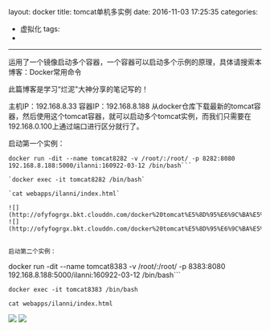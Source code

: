 layout: docker
title: tomcat单机多实例
date: 2016-11-03 17:25:35
categories:
  - 虚拟化
tags:
  - 
---

运用了一个镜像启动多个容器，一个容器可以启动多个示例的原理，具体请搜索本博客：Docker常用命令

此篇博客是学习“烂泥"大神分享的笔记写的！

主机IP：192.168.8.33
容器IP：192.168.8.188
从docker仓库下载最新的tomcat容器，然后使用这个tomcat容器，就可以启动多个tomcat实例，而我们只需要在192.168.0.100上通过端口进行区分就行了。

启动第一个实例：
```
docker run -dit --name tomcat8282 -v /root/:/root/ -p 8282:8080 192.168.8.188:5000/ilanni:160922-03-12 /bin/bash```

`docker exec -it tomcat8282 /bin/bash`

`cat webapps/ilanni/index.html`

![](http://ofyfogrgx.bkt.clouddn.com/docker%20tomcat%E5%8D%95%E6%9C%BA%E5%A4%9A%E5%AE%9E%E4%BE%8B001.png)
![](http://ofyfogrgx.bkt.clouddn.com/docker%20tomcat%E5%8D%95%E6%9C%BA%E5%A4%9A%E5%AE%9E%E4%BE%8B002.png)


启动第二个实例：
```
docker run -dit --name tomcat8383 -v /root/:/root/ -p 8383:8080 192.168.8.188:5000/ilanni:160922-03-12 /bin/bash```

`docker exec -it tomcat8383 /bin/bash`

`cat webapps/ilanni/index.html`

![](http://ofyfogrgx.bkt.clouddn.com/docker%20tomcat%E5%8D%95%E6%9C%BA%E5%A4%9A%E5%AE%9E%E4%BE%8B003.png)
![](http://ofyfogrgx.bkt.clouddn.com/docker%20tomcat%E5%8D%95%E6%9C%BA%E5%A4%9A%E5%AE%9E%E4%BE%8B004.png)


